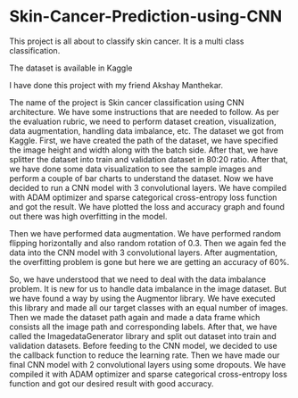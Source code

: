 # Skin-Cancer-Prediction-using-CNN

This project is all about to classify skin cancer. It is a multi class classification. 

The dataset is available in Kaggle 

I have done this project with my friend Akshay Manthekar.

The name of the project is Skin cancer classification using CNN architecture. We have some instructions that are needed to follow. As per the evaluation rubric, we need to perform dataset creation, visualization, data augmentation, handling data imbalance, etc. The dataset we got from Kaggle. First, we have created the path of the dataset, we have specified the image height and width along with the batch side. After that, we have splitter the dataset into train and validation dataset in 80:20 ratio. After that, we have done some data visualization to see the sample images and perform a couple of bar charts to understand the dataset. Now we have decided to run a CNN model with 3 convolutional layers. We have compiled with ADAM optimizer and sparse categorical cross-entropy loss function and got the result. We have plotted the loss and accuracy graph and found out there was high overfitting in the model. 



Then we have performed data augmentation. We have performed random flipping horizontally and also random rotation of 0.3. Then we again fed the data into the CNN model with 3 convolutional layers. After augmentation, the overfitting problem is gone but here we are getting an accuracy of 60%.



So, we have understood that we need to deal with the data imbalance problem. It is new for us to handle data imbalance in the image dataset. But we have found a way by using the Augmentor library. We have executed this library and made all our target classes with an equal number of images. Then we made the dataset path again and made a data frame which consists all the image path and corresponding labels. After that, we have called the ImagedataGenerator library and split out dataset into train and validation datasets. Before feeding to the CNN model, we decided to use the callback function to reduce the learning rate. Then we have made our final CNN model with 2 convolutional layers using some dropouts. We have compiled it with ADAM optimizer and sparse categorical cross-entropy loss function and got our desired result with good accuracy. 


